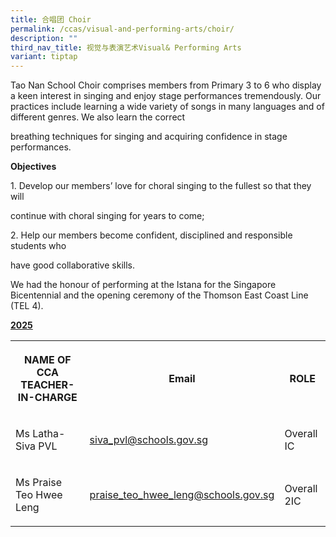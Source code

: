 ```yaml
---
title: 合唱团 Choir
permalink: /ccas/visual-and-performing-arts/choir/
description: ""
third_nav_title: 视觉与表演艺术Visual& Performing Arts
variant: tiptap
---
```

<p>Tao Nan School Choir comprises members from Primary 3 to 6 who display
a keen interest in singing and enjoy stage performances tremendously. Our
practices include learning a wide variety of songs in many languages and
of different genres. We also learn the correct</p>
<p>breathing techniques for singing and acquiring confidence in stage performances.</p>
<p><strong>Objectives</strong>
</p>
<p>1. Develop our members’ love for choral singing to the fullest so that
they will</p>
<p>continue with choral singing for years to come;</p>
<p>2. Help our members become confident, disciplined and responsible students
who</p>
<p>have good collaborative skills.</p>
<p>We had the honour of performing at the Istana for the Singapore Bicentennial
and the opening ceremony of the Thomson East Coast Line (TEL 4).</p>
<p><strong><u>2025</u></strong>
</p>
<table style="minWidth: 75px">
<colgroup>
<col>
<col>
<col>
</colgroup>
<tbody>
<tr>
<th rowspan="1" colspan="1">
<p>NAME OF CCA
<br>TEACHER-IN-CHARGE</p>
</th>
<th rowspan="1" colspan="1">
<p>Email</p>
</th>
<th rowspan="1" colspan="1">
<p>ROLE</p>
</th>
</tr>
<tr>
<td rowspan="1" colspan="1">
<p>Ms Latha-Siva PVL</p>
</td>
<td rowspan="1" colspan="1">
<p><a href="mailto:siva_pvl@schools.gov.sg" rel="noopener noreferrer nofollow" target="_blank">siva_pvl@schools.gov.sg</a>
</p>
</td>
<td rowspan="1" colspan="1">
<p>Overall IC</p>
</td>
</tr>
<tr>
<td rowspan="1" colspan="1">
<p>Ms Praise Teo Hwee Leng</p>
</td>
<td rowspan="1" colspan="1">
<p><a href="mailto:praise_teo_hwee_leng@schools.gov.sg" rel="noopener noreferrer nofollow" target="_blank">praise_teo_hwee_leng@schools.gov.sg</a>
</p>
</td>
<td rowspan="1" colspan="1">
<p>Overall 2IC</p>
</td>
</tr>
</tbody>
</table>
<p></p>